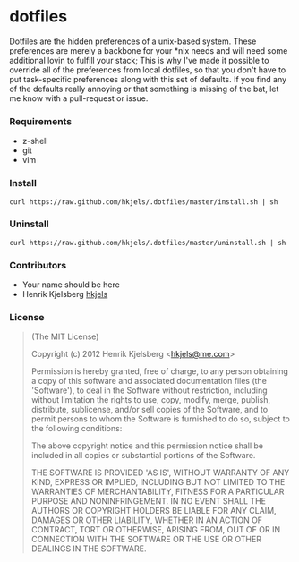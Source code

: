 
# dotfiles

Dotfiles are the hidden preferences of a unix-based system. These
preferences are merely a backbone for your *nix needs and will need some
additional lovin to fulfill your stack; This is why I've made it possible
to override all of the preferences from local dotfiles, so that you don't
have to put task-specific preferences along with this set of defaults. If
you find any of the defaults really annoying or that something is missing
of the bat, let me know with a pull-request or issue.


### Requirements

* z-shell
* git
* vim


### Install

    curl https://raw.github.com/hkjels/.dotfiles/master/install.sh | sh


### Uninstall

    curl https://raw.github.com/hkjels/.dotfiles/master/uninstall.sh | sh


### Contributors

* Your name should be here
* Henrik Kjelsberg [hkjels](http://hkjels.github.com/)


### License

> (The MIT License)
>
> Copyright (c) 2012 Henrik Kjelsberg &lt;hkjels@me.com&gt;
>
> Permission is hereby granted, free of charge, to any person obtaining
> a copy of this software and associated documentation files (the
> 'Software'), to deal in the Software without restriction, including
> without limitation the rights to use, copy, modify, merge, publish,
> distribute, sublicense, and/or sell copies of the Software, and to
> permit persons to whom the Software is furnished to do so, subject to
> the following conditions:
>
> The above copyright notice and this permission notice shall be
> included in all copies or substantial portions of the Software.
>
> THE SOFTWARE IS PROVIDED 'AS IS', WITHOUT WARRANTY OF ANY KIND,
> EXPRESS OR IMPLIED, INCLUDING BUT NOT LIMITED TO THE WARRANTIES OF
> MERCHANTABILITY, FITNESS FOR A PARTICULAR PURPOSE AND NONINFRINGEMENT.
> IN NO EVENT SHALL THE AUTHORS OR COPYRIGHT HOLDERS BE LIABLE FOR ANY
> CLAIM, DAMAGES OR OTHER LIABILITY, WHETHER IN AN ACTION OF CONTRACT,
> TORT OR OTHERWISE, ARISING FROM, OUT OF OR IN CONNECTION WITH THE
> SOFTWARE OR THE USE OR OTHER DEALINGS IN THE SOFTWARE.

